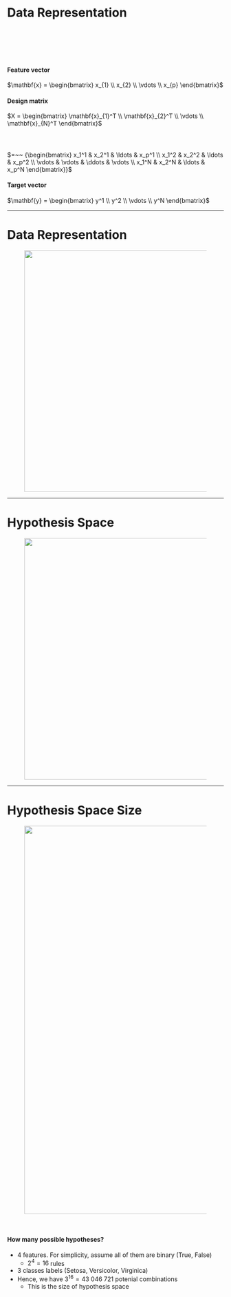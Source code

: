 # Data Representation

<br>
<br>
<br>
<br>

<div class="grid grid-cols-[1fr_1fr_2fr_1fr] gap-4">
<div>
<v-click>

#### Feature vector

$\mathbf{x} = \begin{bmatrix}
           x_{1} \\
           x_{2} \\
           \vdots \\
           x_{p}
         \end{bmatrix}$
</v-click>
</div>
<div>
<v-click>

#### Design matrix

$X = \begin{bmatrix}
           \mathbf{x}_{1}^T \\
           \mathbf{x}_{2}^T \\
           \vdots \\
           \mathbf{x}_{N}^T
         \end{bmatrix}$
</v-click>
</div>
<div>
<v-click>

#### $~$
$=~~ {\begin{bmatrix} x_1^1 & x_2^1 & \ldots & x_p^1 \\ x_1^2 & x_2^2 & \ldots & x_p^2 \\ \vdots & \vdots & \ddots & \vdots \\ x_1^N & x_2^N & \ldots & x_p^N \end{bmatrix}}$
</v-click>
</div>
<div>
<v-click>

#### Target vector

$\mathbf{y} = \begin{bmatrix}
           y^1 \\
           y^2 \\
           \vdots \\
           y^N
         \end{bmatrix}$
</v-click>
</div>
</div>

---

# Data Representation

<figure>
  <img src="/iris.png" style="width: 560px !important">
</figure>

---

# Hypothesis Space

<figure>
  <img src="/hypothesis_space.png" style="width: 560px !important">
</figure>

---

# Hypothesis Space Size

<figure>
  <img src="/hypothesis_space_size.png" style="width: 900px !important">
</figure>
<br>

#### How many possible hypotheses?

* $4$ features. For simplicity, assume all of them are binary (True, False)
	* $2^4 = 16$ rules
* $3$ classes labels (Setosa, Versicolor, Virginica)
* Hence, we have $3^{16} = 43~046~721$ potenial combinations
	* This is the size of hypothesis space
